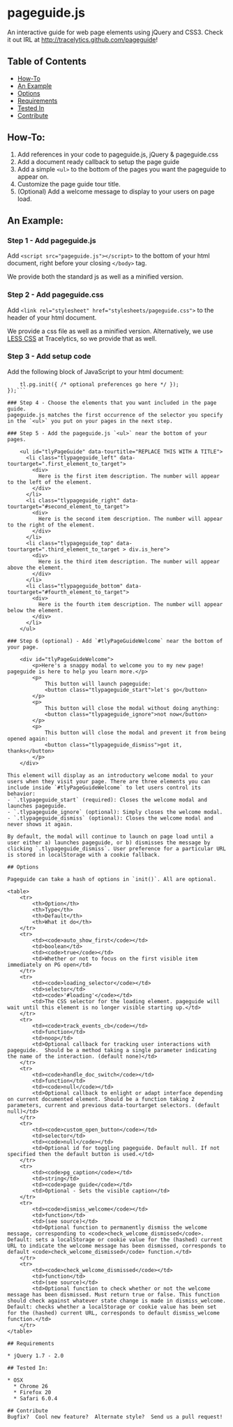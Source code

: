 pageguide.js
============

An interactive guide for web page elements using jQuery and CSS3. Check it out IRL at http://tracelytics.github.com/pageguide!

## Table of Contents
* [How-To](#how-to)
* [An Example](#an-example)
* [Options](#options)
* [Requirements](#requirements)
* [Tested In](#tested-in)
* [Contribute](#contribute)

## How-To:
1. Add references in your code to pageguide.js, jQuery & pageguide.css
2. Add a document ready callback to setup the page guide
3. Add a simple `<ul>` to the bottom of the pages you want the pageguide to appear on.
4. Customize the page guide tour title.
5. (Optional) Add a welcome message to display to your users on page load.

## An Example:

### Step 1 - Add pageguide.js 

Add `<script src="pageguide.js"></script>` to the bottom of your html document, right before your closing `</body>` tag.

We provide both the standard js as well as a minified version.

### Step 2 - Add pageguide.css

Add `<link rel="stylesheet" href="stylesheets/pageguide.css">` to the header of your html document.

We provide a css file as well as a minified version. Alternatively, we use <a href="http://lesscss.org/" target="_blank">LESS CSS</a> at Tracelytics, so we provide that as well. 

### Step 3 - Add setup code

Add the following block of JavaScript to your html document:

```$(document).ready(function() {
    tl.pg.init({ /* optional preferences go here */ });
});```

### Step 4 - Choose the elements that you want included in the page guide.
pageguide.js matches the first occurrence of the selector you specify in the `<ul>` you put on your pages in the next step.

### Step 5 - Add the pageguide.js `<ul>` near the bottom of your pages.

    <ul id="tlyPageGuide" data-tourtitle="REPLACE THIS WITH A TITLE">
      <li class="tlypageguide_left" data-tourtarget=".first_element_to_target">
        <div>
          Here is the first item description. The number will appear to the left of the element.
        </div>
      </li>
      <li class="tlypageguide_right" data-tourtarget="#second_element_to_target">
        <div>
          Here is the second item description. The number will appear to the right of the element.
        </div>
      </li>
      <li class="tlypageguide_top" data-tourtarget=".third_element_to_target > div.is_here">
        <div>
          Here is the third item description. The number will appear above the element.
        </div>
      </li>
      <li class="tlypageguide_bottom" data-tourtarget="#fourth_element_to_target">
        <div>
          Here is the fourth item description. The number will appear below the element.
        </div>
      </li>
    </ul>

### Step 6 (optional) - Add `#tlyPageGuideWelcome` near the bottom of your page. 

    <div id="tlyPageGuideWelcome">
        <p>Here's a snappy modal to welcome you to my new page! pageguide is here to help you learn more.</p>
        <p>
            This button will launch pageguide:
            <button class="tlypageguide_start">let's go</button>
        </p>
        <p>
            This button will close the modal without doing anything:
            <button class="tlypageguide_ignore">not now</button>
        </p>
        <p>
            This button will close the modal and prevent it from being opened again:
            <button class="tlypageguide_dismiss">got it, thanks</button>
        </p>
    </div>

This element will display as an introductory welcome modal to your users when they visit your page. There are three elements you can include inside `#tlyPageGuideWelcome` to let users control its behavior:
- `.tlypageguide_start` (required): Closes the welcome modal and launches pageguide. 
- `.tlypageguide_ignore` (optional): Simply closes the welcome modal.
- `.tlypageguide_dismiss` (optional): Closes the welcome modal and never shows it again.

By default, the modal will continue to launch on page load until a user either a) launches pageguide, or b) dismisses the message by clicking `.tlypageguide_dismiss`. User preference for a particular URL is stored in localStorage with a cookie fallback.

## Options

Pageguide can take a hash of options in `init()`. All are optional.

<table>
    <tr>
		<th>Option</th>
		<th>Type</th>
		<th>Default</th>
		<th>What it do</th>
	</tr>
	<tr>
		<td><code>auto_show_first</code></td>
		<td>boolean</td>
		<td><code>true</code></td>
		<td>Whether or not to focus on the first visible item immediately on PG open</td>
	</tr>
	<tr>
		<td><code>loading_selector</code></td>
		<td>selector</td>
		<td><code>'#loading'</code></td>
		<td>The CSS selector for the loading element. pageguide will wait until this element is no longer visible starting up.</td>
	</tr>
	<tr>
		<td><code>track_events_cb</code></td>
		<td>function</td>
		<td>noop</td>
		<td>Optional callback for tracking user interactions with pageguide.  Should be a method taking a single parameter indicating the name of the interaction. (default none)</td>
	</tr>
    <tr>
    	<td><code>handle_doc_switch</code></td>
		<td>function</td>
		<td><code>null</code></td>
		<td>Optional callback to enlight or adapt interface depending on current documented element. Should be a function taking 2 parameters, current and previous data-tourtarget selectors. (default null)</td>
	</tr>
    <tr>
    	<td><code>custom_open_button</code></td>
		<td>selector</td>
		<td><code>null</code></td>
		<td>Optional id for toggling pageguide. Default null. If not specified then the default button is used.</td>
	</tr>
    <tr>
    	<td><code>pg_caption</code></td>
		<td>string</td>
		<td><code>page guide</code></td>
		<td>Optional - Sets the visible caption</td>
	</tr>
    <tr>
    	<td><code>dismiss_welcome</code></td>
		<td>function</td>
		<td>(see source)</td>
		<td>Optional function to permanently dismiss the welcome message, corresponding to <code>check_welcome_dismissed</code>. Default: sets a localStorage or cookie value for the (hashed) current URL to indicate the welcome message has been dismissed, corresponds to default <code>check_welcome_dismissed</code> function.</td>
	</tr>
    <tr>
        <td><code>check_welcome_dismissed</code></td>
		<td>function</td>
		<td>(see source)</td>
		<td>Optional function to check whether or not the welcome message has been dismissed. Must return true or false. This function should check against whatever state change is made in dismiss_welcome. Default: checks whether a localStorage or cookie value has been set for the (hashed) current URL, corresponds to default dismiss_welcome function.</td>
	</tr>
</table>

## Requirements

* jQuery 1.7 - 2.0

## Tested In:

* OSX
  * Chrome 26
  * Firefox 20
  * Safari 6.0.4

## Contribute
Bugfix?  Cool new feature?  Alternate style?  Send us a pull request!
